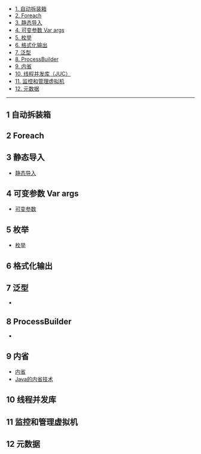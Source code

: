 
* [1. 自动拆装箱](#1-自动拆装箱)
* [2. Foreach](#2-Foreach)
* [3. 静态导入](#3-静态导入)
* [4. 可变参数 Var args](#4-可变参数-Var-args)
* [5. 枚举](#5-枚举)
* [6. 格式化输出](#6-格式化输出)
* [7. 泛型](#7-泛型)
* [8. ProcessBuilder](#8-ProcessBuilder)
* [9. 内省](#9-内省)
* [10. 线程并发库（JUC）](#10-线程并发库)
* [11. 监控和管理虚拟机](#11-监控和管理虚拟机)
* [12. 元数据](#12-元数据)


---

## 1 自动拆装箱
## 2 Foreach
## 3 静态导入
* [静态导入](https://zhuanlan.zhihu.com/p/35756938)
## 4 可变参数 Var args
* [可变参数](https://www.cnblogs.com/lanxuezaipiao/p/3190673.html)
## 5 枚举
* [枚举](https://mp.weixin.qq.com/s?__biz=MzI3NzE0NjcwMg==&mid=402247345&idx=1&sn=a0e1f8cc739dd8cf96ede6ec5181d244&chksm=7967d3904e105a867b1d737bc64e526756125ced5f33cc9a9b35064228f639e391d024e3abde&scene=21#wechat_redirect)
## 6 格式化输出
## 7 泛型
* [](https://www.jianshu.com/p/1b5a6ecd1bdf)
## 8 ProcessBuilder
* [](https://mkyong.com/java/java-processbuilder-examples/)
## 9 内省
* [内省](https://blog.csdn.net/jiangyu1013/article/details/75280962)
* [Java的内省技术](https://jasonkayzk.github.io/2020/03/02/Java%E7%9A%84%E5%86%85%E7%9C%81%E6%8A%80%E6%9C%AF/)
## 10 线程并发库
## 11 监控和管理虚拟机
## 12 元数据




